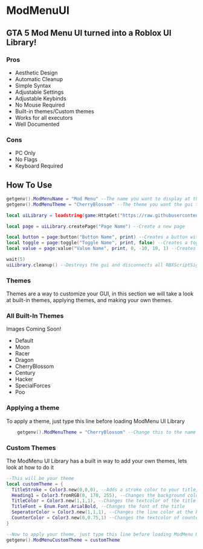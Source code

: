 # ModMenuUI
## GTA 5 Mod Menu UI turned into a Roblox UI Library!
### Pros
- Aesthetic Design
- Automatic Cleanup
- Simple Syntax
- Adjustable Settings
- Adjustable Keybinds
- No Mouse Required
- Built-in themes/Custom themes
- Works for all executors
- Well Documented
### Cons
- PC Only
- No Flags
- Keyboard Required
## How To Use
```lua
getgenv().ModMenuName = "Mod Menu" --The name you want to display at the top of the gui
getgenv().ModMenuTheme = "CherryBlossom" --The theme you want the gui to be, we will get into themes next

local uiLibrary = loadstring(game:HttpGet("https://raw.githubusercontent.com/KSploit/ModMenuUI/main/Source.lua"))() --Load the uiLibrary in

local page = uiLibrary.createPage("Page Name") --Create a new page

local button = page:button("Button Name", print) --Creates a button with a specified callback function
local toggle = page:toggle("Toggle Name", print, false) --Creates a toggle with a specified callback function and initial toggle state
local value = page:value("Value Name", print, 0, -10, 10, 1) --Creates a value that can be changed with a specified callback function, initial value, minimum value, maximum value, and an increment

wait(5)
uiLibrary.cleanup() --Destroys the gui and disconnects all RBXScriptSignals
```
### Themes
Themes are a way to customize your GUI, in this section we will take a look at built-in themes, applying themes, and making your own themes.

### All Built-In Themes
Images Coming Soon!
- Default
- Moon
- Racer
- Dragon
- CherryBlossom
- Century
- Hacker
- SpecialForces
- Poo

### Applying a theme
To apply a theme, just type this line before loading ModMenu UI Library
```lua
    getgenv().ModMenuTheme = "CherryBlossom" --Change this to the name of your theme (Must be the exact name including capital letters)
```
### Custom Themes
The ModMenu UI Library has a built in way to add your own themes, lets look at how to do it
```lua
--This will be your theme
local customTheme = {
  TitleStroke = Color3.new(0,0,0), --Adds a stroke color to your title, set to nil if you don't want stroke
  Heading1 = Color3.fromRGB(0, 170, 255), --Changes the background color of the title
  TitleColor = Color3.new(1,1,1), --Changes the textcolor of the title
  TitleFont = Enum.Font.ArialBold, --Changes the font of the title
  SeperatorColor = Color3.new(1,1,1), --Changes the line color at the bottom of the menu
  CounterColor = Color3.new(0,0.75,1) --Changes the textcolor of counters when you hover over them
}

--Now to apply your theme, just type this line before loading ModMenu UI Library
getgenv().ModMenuCustomTheme = customTheme
```
